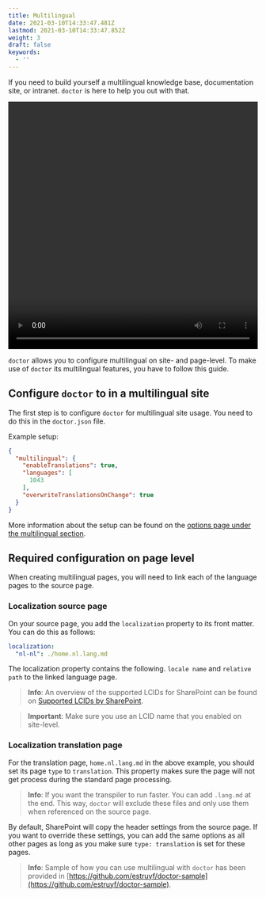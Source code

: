 ```yaml
---
title: Multilingual
date: 2021-03-10T14:33:47.481Z
lastmod: 2021-03-10T14:33:47.852Z
weight: 3
draft: false
keywords:
  - ''
---
```



If you need to build yourself a multilingual knowledge base, documentation site, or intranet. `doctor` is here to help you out with that.

<video height="500" width="100%" controls>
  <source src="./assets/multilingual.mp4" type="video/mp4">
</video>

`doctor` allows you to configure multilingual on site- and page-level. To make use of `doctor` its multilingual features, you have to follow this guide.

## Configure `doctor` to in a multilingual site

The first step is to configure `doctor` for multilingual site usage. You need to do this in the `doctor.json` file.

Example setup:

```json
{
  "multilingual": {
    "enableTranslations": true,
    "languages": [
      1043
    ],
    "overwriteTranslationsOnChange": true
  } 
}
```

More information about the setup can be found on the [options page under the multilingual section](../options/#Multilingual).

## Required configuration on page level

When creating multilingual pages, you will need to link each of the language pages to the source page.

### Localization source page

On your source page, you add the `localization` property to its front matter. You can do this as follows:

```yaml
localization: 
  "nl-nl": ./home.nl.lang.md
```

The localization property contains the following. `locale name` and `relative path` to the linked language page.

> **Info**: An overview of the supported LCIDs for SharePoint can be found on [Supported LCIDs by SharePoint](https://github.com/pnp/PnP-PowerShell/wiki/Supported-LCIDs-by-SharePoint).

> **Important**: Make sure you use an LCID name that you enabled on site-level.

### Localization translation page

For the translation page, `home.nl.lang.md` in the above example, you should set its page `type` to `translation`. This property makes sure the page will not get process during the standard page processing.

> **Info**: If you want the transpiler to run faster. You can add `.lang.md` at the end. This way, `doctor` will exclude these files and only use them when referenced on the source page.

By default, SharePoint will copy the header settings from the source page. If you want to override these settings, you can add the same options as all other pages as long as you make sure `type: translation` is set for these pages.

> **Info**: Sample of how you can use multilingual with `doctor` has been provided in [https://github.com/estruyf/doctor-sample](https://github.com/estruyf/doctor-sample).